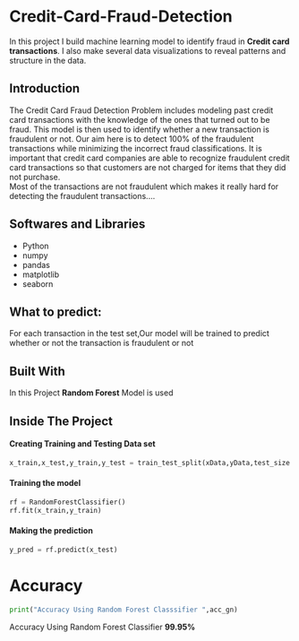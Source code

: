 # Credit-Card-Fraud-Detection

In this project I build machine learning model to identify fraud in **Credit card transactions**. I also make several data visualizations to reveal patterns and structure in the data.

## Introduction

  The Credit Card Fraud Detection Problem includes modeling past credit card transactions with the knowledge of the ones that turned out to be fraud. This model is then used to identify whether a new transaction is fraudulent or not. Our aim here is to detect 100% of the fraudulent transactions while minimizing the incorrect fraud classifications.
  It is important that credit card companies are able to recognize fraudulent credit card transactions so that customers are not charged for items that they did not purchase.<br />
  Most of the transactions are not fraudulent which makes it really hard for detecting the fraudulent transactions....
  
## Softwares and Libraries

  * Python
  * numpy
  * pandas
  * matplotlib
  * seaborn
  
## What to predict:

  For each transaction in the test set,Our model will be trained to predict whether or not the transaction is fraudulent or not
  
## Built With
  
  In this Project **Random Forest** Model is used
  
## Inside The Project

  #### Creating Training and Testing Data set

  ```python
  x_train,x_test,y_train,y_test = train_test_split(xData,yData,test_size = 0.2, random_state=42)

  ```
  #### Training the model

  ```python
  rf = RandomForestClassifier()
  rf.fit(x_train,y_train)
  ```
  #### Making the prediction

  ```python
  y_pred = rf.predict(x_test)
  ```

# Accuracy
```python
print("Accuracy Using Random Forest Classsifier ",acc_gn)
```
Accuracy Using Random Forest Classifier **99.95%**
